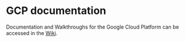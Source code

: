 # GCP documentation

Documentation and Walkthroughs for the Google Cloud Platform can be accessed in the [Wiki](https://github.com/senacor-hackathon-cloud-2021/gcp-documentation/wiki).
